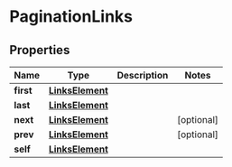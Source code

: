 

# PaginationLinks


## Properties

| Name | Type | Description | Notes |
|------------ | ------------- | ------------- | -------------|
|**first** | [**LinksElement**](LinksElement.md) |  |  |
|**last** | [**LinksElement**](LinksElement.md) |  |  |
|**next** | [**LinksElement**](LinksElement.md) |  |  [optional] |
|**prev** | [**LinksElement**](LinksElement.md) |  |  [optional] |
|**self** | [**LinksElement**](LinksElement.md) |  |  |



